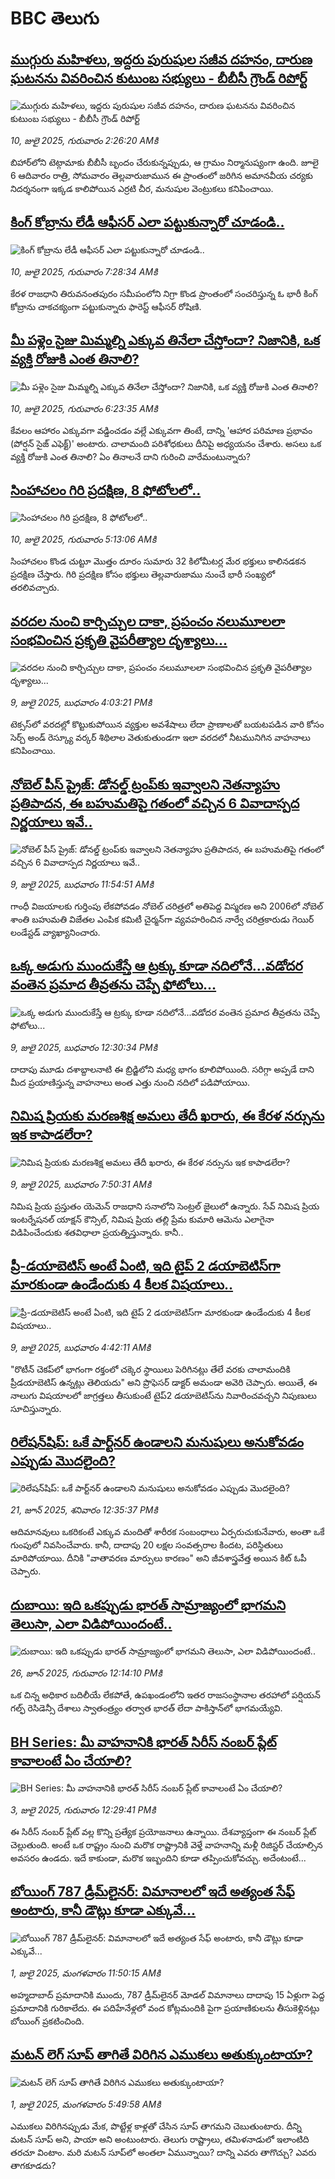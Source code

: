 # BBC తెలుగు## [ముగ్గురు మహిళలు, ఇద్దరు పురుషుల సజీవ దహనం, దారుణ ఘటనను వివరించిన కుటుంబ సభ్యులు - బీబీసీ గ్రౌండ్ రిపోర్ట్](https://www.bbc.com/telugu/articles/c3d1m0v80y0o?at_campaign=githubrss)![ముగ్గురు మహిళలు, ఇద్దరు పురుషుల సజీవ దహనం, దారుణ ఘటనను వివరించిన కుటుంబ సభ్యులు - బీబీసీ గ్రౌండ్ రిపోర్ట్](https://ichef.bbci.co.uk/ace/standard/240/cpsprodpb/1365/live/8a2da630-5d36-11f0-960d-e9f1088a89fe.jpg)_10, జులై 2025, గురువారం 2:26:20 AMకి_బిహార్‌లోని టెట్గామాకు బీబీసీ బృందం చేరుకున్నప్పుడు, ఆ గ్రామం నిర్మానుష్యంగా ఉంది. జూలై 6 ఆదివారం రాత్రి, సోమవారం తెల్లవారుజామున ఈ ప్రాంతంలో జరిగిన అమానవీయ చర్యకు నిదర్శనంగా ఇక్కడ కాలిపోయిన ఎర్రటి చీర, మనుషుల వెంట్రుకలు కనిపించాయి.## [కింగ్ కోబ్రాను లేడీ ఆఫీసర్ ఎలా పట్టుకున్నారో చూడండి..](https://www.bbc.com/telugu/articles/cvg8ry7y23po?at_campaign=githubrss)![కింగ్ కోబ్రాను లేడీ ఆఫీసర్ ఎలా పట్టుకున్నారో చూడండి..](https://ichef.bbci.co.uk/ace/ws/240/cpsprodpb/481b/live/3fd40060-5d5f-11f0-a40e-a1af2950b220.jpg)_10, జులై 2025, గురువారం 7:28:34 AMకి_కేరళ రాజధాని తిరువనంతపురం సమీపంలోని నిగ్రా కొండ ప్రాంతంలో సంచరిస్తున్న ఓ భారీ కింగ్ కోబ్రాను చాకచక్యంగా పట్టుకున్నారు ఫారెస్ట్ ఆఫీసర్ రోషిణి.## [మీ పళ్లెం సైజు మిమ్మల్ని ఎక్కువ తినేలా చేస్తోందా? నిజానికి, ఒక వ్యక్తి రోజుకి ఎంత తినాలి?](https://www.bbc.com/telugu/articles/cgrxdqqqk85o?at_campaign=githubrss)![మీ పళ్లెం సైజు మిమ్మల్ని ఎక్కువ తినేలా చేస్తోందా? నిజానికి, ఒక వ్యక్తి రోజుకి ఎంత తినాలి?](https://ichef.bbci.co.uk/ace/ws/240/cpsprodpb/0106/live/2884ae40-5d56-11f0-8e6c-73384243aeb5.jpg)_10, జులై 2025, గురువారం 6:23:35 AMకి_కేవలం ఆహారం ఎక్కువగా వడ్డించడం వల్లే ఎక్కువగా తింటే, దాన్ని 'ఆహార పరిమాణ ప్రభావం (పోర్షన్ సైజ్ ఎఫెక్ట్)' అంటారు. చాలామంది పరిశోధకులు దీనిపై అధ్యయనం చేశారు. అసలు ఒక వ్యక్తి రోజుకి ఎంత తినాలి? ఏం తినాలనే దాని గురించి వారేమంటున్నారు?## [సింహాచలం గిరి ప్రదక్షిణ, 8 ఫోటోలలో..](https://www.bbc.com/telugu/articles/c9dgv221484o?at_campaign=githubrss)![సింహాచలం గిరి ప్రదక్షిణ, 8 ఫోటోలలో..](https://ichef.bbci.co.uk/ace/standard/240/cpsprodpb/17c5/live/aa9c2f00-5d4e-11f0-960d-e9f1088a89fe.jpg)_10, జులై 2025, గురువారం 5:13:06 AMకి_సింహాచలం కొండ చుట్టూ మొత్తం దూరం సుమారు 32 కిలోమీటర్ల మేర భక్తులు కాలినడకన ప్రదక్షిణ చేస్తారు. గిరి ప్రదక్షిణ కోసం భక్తులు తెల్లవారుజాము నుంచే భారీ సంఖ్యలో తరలివచ్చారు.## [వరదల నుంచి కార్చిచ్చుల దాకా, ప్రపంచం నలుమూలలా సంభవించిన ప్రకృతి వైపరీత్యాల దృశ్యాలు...](https://www.bbc.com/telugu/articles/cqjq2yzqd19o?at_campaign=githubrss)![వరదల నుంచి కార్చిచ్చుల దాకా, ప్రపంచం నలుమూలలా సంభవించిన ప్రకృతి వైపరీత్యాల దృశ్యాలు...](https://ichef.bbci.co.uk/ace/standard/240/cpsprodpb/57d9/live/e361b590-5d25-11f0-b5c5-012c5796682d.jpg)_9, జులై 2025, బుధవారం 4:03:21 PMకి_టెక్సస్‌లో వరదల్లో కొట్టుకుపోయిన వ్యక్తుల అవశేషాలు లేదా ప్రాణాలతో బయటపడిన వారి కోసం సెర్చ్ అండ్ రెస్క్యూ వర్కర్ శిథిలాల వెతుకుతుండగా ఇలా వరదలో నీటమునిగిన వాహనాలు కనిపించాయి.## [నోబెల్‌ పీస్‌ ప్రైజ్: డోనల్డ్ ట్రంప్‌కు ఇవ్వాలని నెతన్యాహు ప్రతిపాదన, ఈ బహుమతిపై గతంలో వచ్చిన 6 వివాదాస్పద నిర్ణయాలు ఇవే..](https://www.bbc.com/telugu/articles/cp8205y40leo?at_campaign=githubrss)![నోబెల్‌ పీస్‌ ప్రైజ్: డోనల్డ్ ట్రంప్‌కు ఇవ్వాలని నెతన్యాహు ప్రతిపాదన, ఈ బహుమతిపై గతంలో వచ్చిన 6 వివాదాస్పద నిర్ణయాలు ఇవే..](https://ichef.bbci.co.uk/ace/ws/240/cpsprodpb/a89f/live/f984c580-5ca6-11f0-b8c6-458cd8075fd5.jpg)_9, జులై 2025, బుధవారం 11:54:51 AMకి_గాంధీ విజయాలకు గుర్తింపు లేకపోవడం నోబెల్ చరిత్రలో అతిపెద్ద విస్మరణ అని 2006లో నోబెల్ శాంతి బహుమతి విజేతల ఎంపిక కమిటీ చైర్మన్‌గా వ్యవహరించిన నార్వే చరిత్రకారుడు గెయిర్ లండేస్టడ్ వ్యాఖ్యానించారు.## [ఒక్క అడుగు ముందుకేస్తే ఆ ట్రక్కు కూడా నదిలోనే...వడోదర వంతెన ప్రమాద తీవ్రతను చెప్పే ఫోటోలు...](https://www.bbc.com/telugu/articles/cvgw5wv3xryo?at_campaign=githubrss)![ఒక్క అడుగు ముందుకేస్తే ఆ ట్రక్కు కూడా నదిలోనే...వడోదర వంతెన ప్రమాద తీవ్రతను చెప్పే ఫోటోలు...](https://ichef.bbci.co.uk/ace/ws/240/cpsprodpb/9230/live/fcf4dda0-5cb4-11f0-ae37-a7df7603ca40.jpg)_9, జులై 2025, బుధవారం 12:30:34 PMకి_దాదాపు మూడు దశాబ్దాలనాటి ఈ బ్రిడ్జిలోని మధ్య భాగం కూలిపోయింది. సరిగ్గా అప్పడే దాని మీద ప్రయాణిస్తున్న వాహనాలు అంత ఎత్తు నుంచి నదిలో పడిపోయాయి.## [నిమిష ప్రియకు మరణశిక్ష అమలు తేదీ ఖరారు, ఈ కేరళ నర్సును ఇక కాపాడలేరా?](https://www.bbc.com/telugu/articles/c98jpg64py7o?at_campaign=githubrss)![నిమిష ప్రియకు మరణశిక్ష అమలు తేదీ ఖరారు, ఈ కేరళ నర్సును ఇక కాపాడలేరా?](https://ichef.bbci.co.uk/ace/ws/240/cpsprodpb/ef4e/live/7c3d61e0-5c97-11f0-960d-e9f1088a89fe.png)_9, జులై 2025, బుధవారం 7:50:31 AMకి_నిమిష ప్రియ ప్రస్తుతం యెమెన్ రాజధాని సనాలోని సెంట్రల్ జైలులో ఉన్నారు. సేవ్ నిమిష ప్రియ ఇంటర్నేషనల్ యాక్షన్ కౌన్సిల్, నిమిష ప్రియ తల్లి ప్రేమ కుమారి ఆమెను ఎలాగైనా విడిపించేందుకు శతవిధాలా ప్రయత్నిస్తున్నారు. కానీ..## [ప్రీ-డయాబెటిస్ అంటే ఏంటి, ఇది టైప్ 2 డయాబెటిస్‌గా మారకుండా ఉండేందుకు 4 కీలక విషయాలు..](https://www.bbc.com/telugu/articles/cy7nv46n15yo?at_campaign=githubrss)![ప్రీ-డయాబెటిస్ అంటే ఏంటి, ఇది టైప్ 2 డయాబెటిస్‌గా మారకుండా ఉండేందుకు 4 కీలక విషయాలు..](https://ichef.bbci.co.uk/ace/ws/240/cpsprodpb/153f/live/c3b9a0d0-5beb-11f0-960d-e9f1088a89fe.jpg)_9, జులై 2025, బుధవారం 4:42:11 AMకి_"రొటీన్ చెకప్‌లో భాగంగా రక్తంలో చక్కెర స్థాయిలు పెరిగినట్లు తేలే వరకు చాలామందికి ప్రీడయాబెటిస్‌ ఉన్నట్లు తెలియదు" అని ప్రొఫెసర్ డాక్టర్ అమండా అవెరి చెప్పారు. అయితే, ఈ నాలుగు విషయాలలో జాగ్రత్తలు తీసుకుంటే టైప్2 డయాబెటిస్‌ను నివారించవచ్చని నిపుణులు సూచిస్తున్నారు.## [రిలేషన్‌షిప్: ఒకే పార్ట్‌నర్ ఉండాలని మనుషులు అనుకోవడం ఎప్పుడు మొదలైంది?](https://www.bbc.com/telugu/articles/c62d4j0748vo?at_campaign=githubrss)![రిలేషన్‌షిప్: ఒకే పార్ట్‌నర్ ఉండాలని మనుషులు అనుకోవడం ఎప్పుడు మొదలైంది?](https://ichef.bbci.co.uk/ace/ws/240/cpsprodpb/49dd/live/f64ee1d0-4f53-11f0-a872-8baf78f7d38b.jpg)_21, జూన్ 2025, శనివారం 12:35:37 PMకి_ఆదిమానవులు ఒకరికంటే ఎక్కువ మందితో శారీరక సంబంధాలు ఏర్పరుచుకునేవారు, అంతా ఒకే గుంపులో నివసించేవారు. కానీ, దాదాపు 20 లక్షల సంవత్సరాల కిందట, పరిస్థితులు మారిపోయాయి. దీనికి "వాతావరణ మార్పులు కారణం" అని జీవశాస్త్రవేత్త అయిన కిట్ ఓపీ చెప్పారు.## [దుబాయి: ఇది ఒకప్పుడు భారత్ సామ్రాజ్యంలో భాగమని తెలుసా, ఎలా విడిపోయిందంటే..](https://www.bbc.com/telugu/articles/ce83x3rekyyo?at_campaign=githubrss)![దుబాయి: ఇది ఒకప్పుడు భారత్ సామ్రాజ్యంలో భాగమని తెలుసా, ఎలా విడిపోయిందంటే..](https://ichef.bbci.co.uk/ace/ws/240/cpsprodpb/89c1/live/fbe80b80-5282-11f0-809e-059b7ea85131.jpg)_26, జూన్ 2025, గురువారం 12:14:10 PMకి_ఒక చిన్న అధికార బదిలీయే లేకపోతే, ఉపఖండంలోని ఇతర రాజసంస్థానాల తరహాలో  పర్షియన్ గల్ఫ్ రెసిడెన్సీ దేశాలు స్వాతంత్ర్యం తర్వాత భారత్ లేదా పాకిస్తాన్‌లో భాగమయ్యేవి.## [BH Series: మీ వాహనానికి భారత్ సిరీస్ నంబర్ ప్లేట్ కావాలంటే ఏం చేయాలి?](https://www.bbc.com/telugu/articles/c9dg040gzv6o?at_campaign=githubrss)![BH Series: మీ వాహనానికి భారత్ సిరీస్ నంబర్ ప్లేట్ కావాలంటే ఏం చేయాలి?](https://ichef.bbci.co.uk/ace/ws/240/cpsprodpb/c5c0/live/7facfba0-5801-11f0-b5c5-012c5796682d.jpg)_3, జులై 2025, గురువారం 12:29:41 PMకి_ఈ సిరీస్ నంబర్ ప్లేట్ వల్ల కొన్ని ప్రత్యేక ప్రయోజనాలు ఉన్నాయి. దేశవ్యాప్తంగా ఈ నంబర్ ప్లేట్ చెల్లుతుంది. అంటే ఒక రాష్ట్రం నుంచి మరొక రాష్ట్రానికి వెళ్తే వాహనాన్ని మళ్లీ రిజిస్టర్ చేయాల్సిన అవసరం ఉండదు. ఇదే కాకుండా, మరొక ఇబ్బందిని కూడా తప్పించుకోవచ్చు. అదేంటంటే...## [బోయింగ్ 787 డ్రీమ్‌లైనర్: విమానాలలో ఇదే అత్యంత సేఫ్ అంటారు, కానీ డౌట్లు కూడా ఎక్కువే...](https://www.bbc.com/telugu/articles/c8d664g0dz9o?at_campaign=githubrss)![బోయింగ్ 787 డ్రీమ్‌లైనర్: విమానాలలో ఇదే అత్యంత సేఫ్ అంటారు, కానీ డౌట్లు కూడా ఎక్కువే...](https://ichef.bbci.co.uk/ace/ws/240/cpsprodpb/aebe/live/0ad87b80-5674-11f0-95fc-edf89039c20a.jpg)_1, జులై 2025, మంగళవారం 11:50:15 AMకి_అహ్మదాబాద్ ప్రమాదానికి ముందు, 787 డ్రీమ్‌లైనర్ మోడల్ విమానాలు దాదాపు 15 ఏళ్లుగా పెద్ద ప్రమాదానికి గురికాలేదు. ఈ పదిహేనేళ్లలో వంద కోట్లమందికి  పైగా ప్రయాణికులను తీసుకెళ్లినట్లు బోయింగ్ ప్రకటించింది.## [మటన్ లెగ్ సూప్ తాగితే విరిగిన ఎముకలు అతుక్కుంటాయా?](https://www.bbc.com/telugu/articles/c0l4g92j8kzo?at_campaign=githubrss)![మటన్ లెగ్ సూప్ తాగితే విరిగిన ఎముకలు అతుక్కుంటాయా?](https://ichef.bbci.co.uk/ace/ws/240/cpsprodpb/cffe/live/00bf0e40-4f7e-11f0-8c47-237c2e4015f5.jpg)_1, జులై 2025, మంగళవారం 5:49:58 AMకి_ఎముకలు విరిగినప్పుడు మేక, పొట్టేళ్ల కాళ్లతో చేసిన సూప్ తాగమని చెబుతుంటారు. దీన్ని మటన్ సూప్ అని, పాయా అని అంటుంటారు. తెలుగు రాష్ట్రాలు, తమిళనాడులో ఇలాంటిది తరచూ వింటాం. మరి మటన్ సూప్‌లో అంతలా ఏమున్నాయి? దాన్ని ఎవరు తాగొచ్చు? ఎవరు తాగకూడదు?